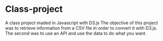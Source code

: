 # Class-project
A class project maded in Javascript with D3.js 
The objective of this project was to retrieve information from a CSV file in order to convert it with D3.js.
The second was to use an API and use the data to do what you want.
